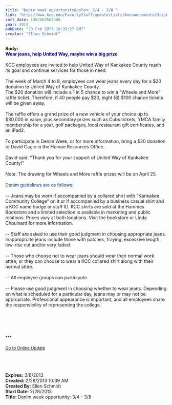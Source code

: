 ```yaml
---
title: "Denim week opportunity&colon; 3/4 - 3/8 "
link: "http://www.kcc.edu/FacultyStaff/update/Lists/Announcements/DispForm.aspx?ID=1010"
sort_date: 1362069567000
year: 2013
pubDate: "28 Feb 2013 16:39:27 GMT"
creator: "Ellen Schmidt"
---
```


<div><b>Body:</b> <div class="ExternalClassE93F1537B6954150880B6F08C7EB8421">
<div><font color="#000080"><strong>Wear jeans, help United Way, maybe win a big prize</strong></font></div>
<div> </div>
<div>KCC employees are invited to help United Way of Kankakee County reach its goal and continue services for those in need. </div>
<div><br />The week of March 4 to 8, employees can wear jeans every day for a $20 donation to United Way of Kankakee County. <br /></div>
<div>The $20 donation will include a 1 in 5 chance to win a “Wheels and More” raffle ticket. Therefore, if 40 people pay $20, eight (8) $100 chance tickets will be given away. </div>
<div> </div>
<div>The raffle offers a grand prize of a new vehicle of your choice up to $30,000 in value, plus secondary prizes such as Cubs tickets, YMCA family membership for a year, golf packages, local restaurant gift certificates, and an iPad2.</div>
<div> </div>
<div>To participate in Denim Week, or for more information, bring a $20 donation to David Cagle in the Human Resources Office.</div>
<div> </div>
<div>David said: &quot;Thank you for your support of United Way of Kankakee County!&quot;</div>
<div><br />Note: The drawing for Wheels and More raffle prizes will be on April 25. </div>
<div> </div>
<div><font color="#003366">Denim guidelines are as follows:</font></div>
<div> </div>
<div>-- Jeans may be worn if accompanied by a collared shirt with &quot;Kankakee Community College&quot; on it or if accompanied by a business casual shirt and a KCC name badge or staff ID. KCC shirts are sold at the Hammes Bookstore and a limited selection is available in marketing and public relations. Prices vary at both locations. Visit the bookstore or Linda Chouinard for more information. </div>
<div> </div>
<div>-- Staff are asked to use their good judgment in choosing appropriate jeans. Inappropriate jeans include those with patches, fraying, excessive length, low-rise cut and/or very faded. </div>
<div> </div>
<div>-- Those who choose not to wear jeans should wear their normal work attire; or they can choose to wear a KCC collared shirt along with their normal attire. </div>
<div> </div>
<div>-- All employee groups can participate. </div>
<div> </div>
<div>-- Please use good judgment in choosing whether to wear jeans. Depending on what is scheduled for a particular day, jeans may or may not be appropriate. Professional appearance is important, and all employees share the responsibility of representing the college. <br /></div>
<div> </div>
<div> </div>
<div> </div>
<div>
<div> </div>
<div> </div>
<div>
<div><font size="2">***</font></div>
<div><font size="2"></font> </div>
<div><font size="2"><a href="/FacultyStaff/update/Pages/dailyupdate.aspx">Go to Online Update</a></font><font size="2"></font></div>
<div><font size="2"></font> </div><br /></div><br /><br /></div></div></div>
<div><b>Expires:</b> 3/8/2013</div>
<div><b>Created:</b> 2/28/2013 10:39 AM</div>
<div><b>Created By:</b> Ellen Schmidt</div>
<div><b>Start Date:</b> 2/28/2013</div>
<div><b>Title:</b> Denim week opportunity: 3/4 - 3/8 </div>
